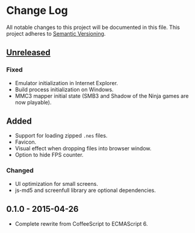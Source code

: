# Change Log
All notable changes to this project will be documented in this file.
This project adheres to [Semantic Versioning](http://semver.org/).

## [Unreleased][unreleased]
### Fixed
- Emulator initialization in Internet Explorer.
- Build process initialization on Windows.
- MMC3 mapper initial state (SMB3 and Shadow of the Ninja games are now playable).

## Added
- Support for loading zipped `.nes` files.
- Favicon.
- Visual effect when dropping files into browser window.
- Option to hide FPS counter.

### Changed
- UI optimization for small screens.
- js-md5 and screenfull library are optional dependencies.

## 0.1.0 - 2015-04-26
- Complete rewrite from CoffeeScript to ECMAScript 6.

[unreleased]: https://github.com/jpikl/cfxnes/compare/v0.1.0...HEAD
